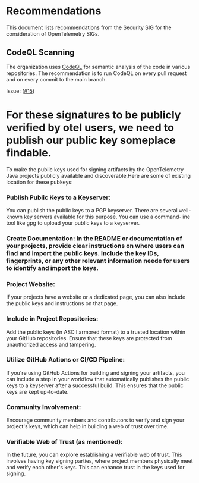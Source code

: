 # Recommendations

This document lists recommendations from the Security SIG for
the consideration of OpenTelemetry SIGs.

## CodeQL Scanning

The organization uses [CodeQL](https://codeql.github.com/) for semantic analysis
of the code in various repositories. The recommendation is to run CodeQL on every
pull request and on every commit to the main branch.

Issue: ([#15](https://github.com/open-telemetry/sig-security/issues/15))

# For these signatures to be publicly verified by otel users, we need to publish our public key someplace findable. 
To make the public keys used for signing artifacts by the OpenTelemetry Java projects publicly available and discoverable,Here are some of existing location for these pubkeys:

### Publish Public Keys to a Keyserver:
You can publish the public keys to a PGP keyserver. There are several well-known key servers available for this purpose. You can use a command-line tool like gpg to upload your public keys to a keyserver.

### Create Documentation: In the README or documentation of your projects, provide clear instructions on where users can find and import the public keys. Include the key IDs, fingerprints, or any other relevant information neede for users to identify and import the keys.

### Project Website:
If your projects have a website or a dedicated page, you can also include the public keys and instructions on that page.

### Include in Project Repositories:
Add the public keys (in ASCII armored format) to a trusted location within your GitHub repositories. Ensure that these keys are protected from unauthorized access and tampering.

### Utilize GitHub Actions or CI/CD Pipeline:
If you're using GitHub Actions for building and signing your artifacts, you can include a step in your workflow that automatically publishes the public keys to a keyserver after a successful build. This ensures that the public keys are kept up-to-date.

### Community Involvement:
Encourage community members and contributors to verify and sign your project's keys, which can help in building a web of trust over time.

### Verifiable Web of Trust (as mentioned):
In the future, you can explore establishing a verifiable web of trust. This involves having key signing parties, where project members physically meet and verify each other's keys. This can enhance trust in the keys used for signing.

